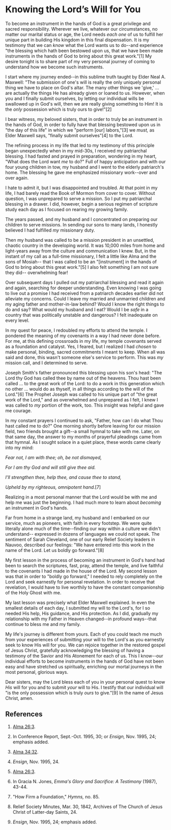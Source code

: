 # Knowing the Lord’s Will for You

To become an instrument in the hands of God is a great privilege and sacred
responsibility. Wherever we live, whatever our circumstances, no matter our
marital status or age, the Lord needs _each one_ of us to fulfill her unique
part in building His kingdom in this final dispensation. It is my testimony
that we can _know_ what the Lord wants us to do--and experience "the blessing
which hath been bestowed upon us, that we have been made instruments in the
hands of God to bring about this great work."[1] My desire tonight is to share
part of my very personal journey of coming to understand how we become such
instruments.

I start where my journey ended--in this sublime truth taught by Elder Neal A.
Maxwell: "The submission of one's will is really the only uniquely personal
thing we have to place on God's altar. The many other things we 'give,' ... are
actually the things He has already given or loaned to us. However, when you
and I finally submit ourselves, by letting our individual wills be swallowed
up in God's will, then we are really giving something to Him! It is the _only_
possession which is truly ours to give!"[2]

I bear witness, my beloved sisters, that in order to truly be an instrument in
the hands of God, in order to fully have that blessing bestowed upon us in
"the day of this life" in which we "perform [our] labors,"[3] we _must,_ as
Elder Maxwell says, "finally submit ourselves"[4] to the Lord.

The refining process in my life that led to my testimony of this principle
began unexpectedly when in my mid-30s, I received my patriarchal blessing. I
had fasted and prayed in preparation, wondering in my heart, "What does the
Lord want _me_ to do?" Full of happy anticipation and with our four young
children in tow, my husband and I went to the elderly patriarch's home. The
blessing he gave me emphasized missionary work--over and over again.

I hate to admit it, but I was disappointed and troubled. At that point in my
life, I had barely read the Book of Mormon from cover to cover. Without
question, I was unprepared to serve a mission. So I put my patriarchal
blessing in a drawer. I did, however, begin a serious regimen of scripture
study each day as I focused on rearing my growing family.

The years passed, and my husband and I concentrated on preparing our children
to serve missions. In sending our sons to many lands, I honestly believed I
had fulfilled _my_ missionary duty.

Then my husband was called to be a mission president in an unsettled, chaotic
country in the developing world. It was 10,000 miles from home and light-years
away from the culture and communication I knew. But, in the instant of my call
as a full-time missionary, I felt a little like Alma and the sons of Mosiah--
that I was called to be an "[instrument] in the hands of God to bring about
this great work."[5] I also felt something I am not sure they did--
overwhelming fear!

Over subsequent days I pulled out my patriarchal blessing and read it again
and again, searching for deeper understanding. Even knowing I was going to
live out a promise I had received from a patriarch decades earlier did not
alleviate my concerns. Could I leave my married and unmarried children and my
aging father and mother-in-law behind? Would I know the right things to do and
say? What would my husband and I eat? Would I be _safe_ in a country that was
politically unstable and dangerous? I felt inadequate on every level.

In my quest for peace, I redoubled my efforts to attend the temple. I pondered
the meaning of my covenants in a way I had never done before. For me, at this
defining crossroads in my life, my temple covenants served as a foundation and
catalyst. Yes, I feared, but I realized I had _chosen_ to make personal,
binding, sacred commitments I meant to keep. When all was said and done, this
wasn't someone else's service to perform. This was _my_ mission call, and I
determined to serve.

Joseph Smith's father pronounced this blessing upon his son's head: "The Lord
thy God has called thee by name out of the heavens. Thou hast been called ... to
the great work of the Lord: to do a work in this generation which no other ...
would do as thyself, in all things according to the will of the Lord."[6] The
Prophet Joseph was called to his unique part of "the great work of the Lord,"
and as overwhelmed and unprepared as I felt, I knew I was called to _my_
portion of the work, too. This insight was helpful and gave me courage.

In my constant prayers I continued to ask, "Father, how can I do what Thou
hast called me to do?" One morning shortly before leaving for our mission
field, two friends brought a gift--a small hymnal to take with me. Later, on
that same day, the answer to my months of prayerful pleadings came from that
hymnal. As I sought solace in a quiet place, these words came clearly into my
mind:

_Fear not, I am with thee; oh, be not dismayed,_

_For I am thy God and will still give thee aid._

_I'll strengthen thee, help thee, and cause thee to stand,_

_Upheld by my righteous, omnipotent hand._[7]

Realizing in a most personal manner that the Lord would be with me and help me
was just the beginning. I had much more to learn about _becoming_ an
instrument in God's hands.

Far from home in a strange land, my husband and I embarked on our service,
much as pioneers, with faith in every footstep. We were quite literally alone
much of the time--finding our way within a culture we didn't understand--
expressed in dozens of languages we could not speak. The sentiment of Sarah
Cleveland, one of our early Relief Society leaders in Nauvoo, described our
feelings: "We have entered into this work in the name of the Lord. Let us
boldly go forward."[8]

My first lesson in the process of becoming an instrument in God's hand had
been to search the scriptures, fast, pray, attend the temple, and live
faithful to the covenants I had made in the house of the Lord. My second
lesson was that in order to "boldly go forward," I needed to rely completely
on the Lord and seek earnestly for personal revelation. In order to receive
that revelation, I would have to live worthily to have the constant
companionship of the Holy Ghost with me.

My last lesson was precisely what Elder Maxwell explained. In even the
smallest details of each day, I submitted my will to the Lord's, for I so
needed His help, His guidance, and His protection. As I did, gradually my
relationship with my Father in Heaven changed--in profound ways--that continue
to bless me and my family.

My life's journey is different from yours. Each of you could teach me much
from your experiences of submitting your will to the Lord's as you earnestly
seek to know His will for you. We can rejoice together in the restored gospel
of Jesus Christ, gratefully acknowledging the blessing of having a testimony
of the Savior and His Atonement for each of us. This I know--our individual
efforts to become instruments in the hands of God have not been easy and have
stretched us spiritually, enriching our mortal journeys in the most personal,
glorious ways.

Dear sisters, may the Lord bless each of you in your personal quest to know
_His_ will for you and to submit _your_ will to His. I testify that our
individual will "is the only possession which is truly _ours_ to give."[9] In
the name of Jesus Christ, amen.

## References

  1. [Alma 26:3](https://www.lds.org/scriptures/bofm/alma/26.3?lang=eng#2).

  2. In Conference Report, Sept.-Oct. 1995, 30; or _Ensign,_ Nov. 1995, 24; emphasis added.

  3. [Alma 34:32](https://www.lds.org/scriptures/bofm/alma/34.32?lang=eng#31).

  4. _Ensign,_ Nov. 1995, 24.

  5. [Alma 26:3](https://www.lds.org/scriptures/bofm/alma/26.3?lang=eng#2).

  6. In Gracia N. Jones, _Emma's Glory and Sacrifice: A Testimony_ (1987), 43-44.

  7. "How Firm a Foundation," _Hymns,_ no. 85.

  8. Relief Society Minutes, Mar. 30, 1842, Archives of The Church of Jesus Christ of Latter-day Saints, 24.

  9. _Ensign,_ Nov. 1995, 24; emphasis added.

